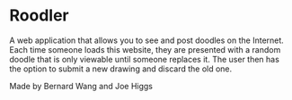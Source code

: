 Roodler
=====================
A web application that allows you to see and post doodles on the Internet. Each time someone loads this website, they are presented with a random doodle that is only viewable until someone replaces it. The user then has the option to submit a new drawing and discard the old one.

Made by Bernard Wang and Joe Higgs